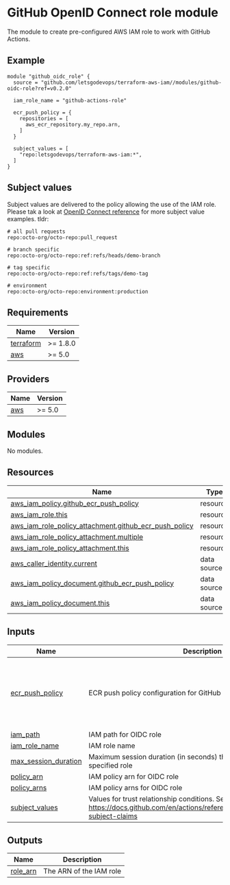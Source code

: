 # GitHub OpenID Connect role module

The module to create pre-configured AWS IAM role to work with GitHub Actions.

## Example

```hcl
module "github_oidc_role" {
  source = "github.com/letsgodevops/terraform-aws-iam//modules/github-oidc-role?ref=v0.2.0"

  iam_role_name = "github-actions-role"

  ecr_push_policy = {
    repositories = [
      aws_ecr_repository.my_repo.arn,
    ]
  }

  subject_values = [
    "repo:letsgodevops/terraform-aws-iam:*",
  ]
}
```

## Subject values

Subject values are delivered to the policy allowing the use of the IAM role. Please tak a look at [OpenID Connect reference](https://docs.github.com/en/actions/reference/security/oidc#example-subject-claims) for more subject value examples. tldr:

```
# all pull requests
repo:octo-org/octo-repo:pull_request

# branch specific
repo:octo-org/octo-repo:ref:refs/heads/demo-branch

# tag specific
repo:octo-org/octo-repo:ref:refs/tags/demo-tag

# environment
repo:octo-org/octo-repo:environment:production
```

<!-- BEGIN_TF_DOCS -->
## Requirements

| Name | Version |
|------|---------|
| <a name="requirement_terraform"></a> [terraform](#requirement\_terraform) | >= 1.8.0 |
| <a name="requirement_aws"></a> [aws](#requirement\_aws) | >= 5.0 |

## Providers

| Name | Version |
|------|---------|
| <a name="provider_aws"></a> [aws](#provider\_aws) | >= 5.0 |

## Modules

No modules.

## Resources

| Name | Type |
|------|------|
| [aws_iam_policy.github_ecr_push_policy](https://registry.terraform.io/providers/hashicorp/aws/latest/docs/resources/iam_policy) | resource |
| [aws_iam_role.this](https://registry.terraform.io/providers/hashicorp/aws/latest/docs/resources/iam_role) | resource |
| [aws_iam_role_policy_attachment.github_ecr_push_policy](https://registry.terraform.io/providers/hashicorp/aws/latest/docs/resources/iam_role_policy_attachment) | resource |
| [aws_iam_role_policy_attachment.multiple](https://registry.terraform.io/providers/hashicorp/aws/latest/docs/resources/iam_role_policy_attachment) | resource |
| [aws_iam_role_policy_attachment.this](https://registry.terraform.io/providers/hashicorp/aws/latest/docs/resources/iam_role_policy_attachment) | resource |
| [aws_caller_identity.current](https://registry.terraform.io/providers/hashicorp/aws/latest/docs/data-sources/caller_identity) | data source |
| [aws_iam_policy_document.github_ecr_push_policy](https://registry.terraform.io/providers/hashicorp/aws/latest/docs/data-sources/iam_policy_document) | data source |
| [aws_iam_policy_document.this](https://registry.terraform.io/providers/hashicorp/aws/latest/docs/data-sources/iam_policy_document) | data source |

## Inputs

| Name | Description | Type | Default | Required |
|------|-------------|------|---------|:--------:|
| <a name="input_ecr_push_policy"></a> [ecr\_push\_policy](#input\_ecr\_push\_policy) | ECR push policy configuration for GitHub Actions OIDC role | <pre>object({<br/>    enabled                = optional(bool, true)<br/>    repository_arns        = optional(list(string), ["*"])<br/>    public_repository_arns = optional(list(string), [])<br/>    kms_key_aliases        = optional(list(string), ["alias/aws/ecr"])<br/>  })</pre> | `{}` | no |
| <a name="input_iam_path"></a> [iam\_path](#input\_iam\_path) | IAM path for OIDC role | `string` | `"/oidc/"` | no |
| <a name="input_iam_role_name"></a> [iam\_role\_name](#input\_iam\_role\_name) | IAM role name | `string` | n/a | yes |
| <a name="input_max_session_duration"></a> [max\_session\_duration](#input\_max\_session\_duration) | Maximum session duration (in seconds) that you want to set for the specified role | `number` | `3600` | no |
| <a name="input_policy_arn"></a> [policy\_arn](#input\_policy\_arn) | IAM policy arn for OIDC role | `string` | `null` | no |
| <a name="input_policy_arns"></a> [policy\_arns](#input\_policy\_arns) | IAM policy arns for OIDC role | `list(string)` | `[]` | no |
| <a name="input_subject_values"></a> [subject\_values](#input\_subject\_values) | Values for trust relationship conditions. See https://docs.github.com/en/actions/reference/security/oidc#example-subject-claims | `list(string)` | n/a | yes |

## Outputs

| Name | Description |
|------|-------------|
| <a name="output_role_arn"></a> [role\_arn](#output\_role\_arn) | The ARN of the IAM role |
<!-- END_TF_DOCS -->
